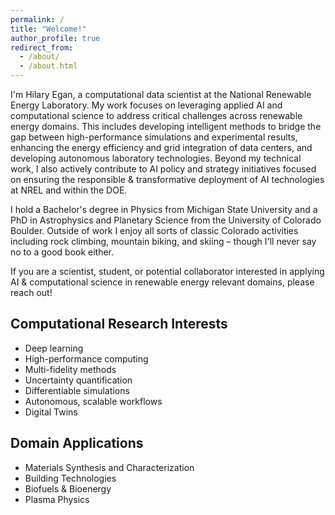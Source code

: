 ```yaml
---
permalink: /
title: "Welcome!"
author_profile: true
redirect_from: 
  - /about/
  - /about.html
---
```

I'm Hilary Egan, a computational data scientist at the National Renewable Energy Laboratory. My work focuses on leveraging applied AI and computational science to address critical challenges across renewable energy domains. This includes developing intelligent methods to bridge the gap between high-performance simulations and experimental results, enhancing the energy efficiency and grid integration of data centers, and developing autonomous laboratory technologies. Beyond my technical work, I also actively contribute to AI policy and strategy initiatives focused on ensuring the responsible & transformative deployment of AI technologies at NREL and within the DOE.


I hold a Bachelor's degree in Physics from Michigan State University and a PhD in Astrophysics and Planetary Science from the University of Colorado Boulder. Outside of work I enjoy all sorts of classic Colorado activities including rock climbing, mountain biking, and skiing – though I'll never say no to a good book either.

If you are a scientist, student, or potential collaborator interested in applying AI & computational science in renewable energy relevant domains, please reach out!

Computational Research Interests
------------------
* Deep learning
* High-performance computing
* Multi-fidelity methods
* Uncertainty quantification
* Differentiable simulations
* Autonomous, scalable workflows
* Digital Twins

Domain Applications
------------------
* Materials Synthesis and Characterization
* Building Technologies
* Biofuels & Bioenergy
* Plasma Physics